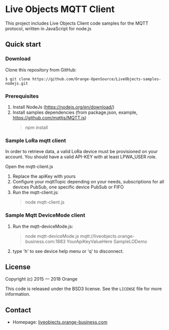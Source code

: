 # Live Objects MQTT Client

This project includes Live Objects Client code samples for the MQTT protocol, written in JavaScript for node.js

## Quick start

### Download

Clone this repository from GitHub:

```
$ git clone https://github.com/Orange-OpenSource/LiveObjects-samples-nodejs.git
```

### Prerequisites

1. Install NodeJs (https://nodejs.org/en/download/)
2. Install samples dependencies (from package.json, example, https://github.com/mqttjs/MQTT.js)
    > npm install


### Sample LoRa mqtt client

In order to retrieve data, a valid LoRa device must be provisioned on your account. You should have a valid API-KEY with at least LPWA_USER role.

Open the mqtt-client.js

1. Replace the apiKey with yours
2. Configure your mqttTopic depending on your needs, subscriptions for all devices PubSub, one specific device PubSub or FIFO
3. Run the mqtt-client.js:
    > node mqtt-client.js


### Sample Mqtt DeviceMode client

1. Run the mqtt-deviceMode.js:
    > node mqtt-deviceMode.js mqtt://liveobjects.orange-business.com:1883 YourApiKeyValueHere SampleLODemo
2. type 'h' to see device help menu or 'q' to disconnect.


## License

Copyright (c) 2015 — 2018 Orange

This code is released under the BSD3 license. See the `LICENSE` file for more information.

## Contact

* Homepage: [liveobjects.orange-business.com](https://liveobjects.orange-business.com/)
